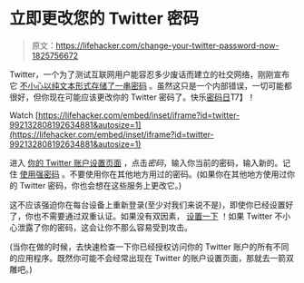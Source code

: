 # 立即更改您的 Twitter 密码

> 原文：<https://lifehacker.com/change-your-twitter-password-now-1825756672>

Twitter，一个为了测试互联网用户能容忍多少废话而建立的社交网络，刚刚宣布它 [不小心以纯文本形式存储了一串密码](https://blog.twitter.com/official/en_us/topics/company/2018/keeping-your-account-secure.html) 。虽然这只是一个内部错误，一切可能都很好，但你现在可能应该更改你的 Twitter 密码了。快乐[密码日](https://www.passwordday.org/)T7】！ 

Watch [https://lifehacker.com/embed/inset/iframe?id=twitter-992132808192634881&autosize=1](https://lifehacker.com/embed/inset/iframe?id=twitter-992132808192634881&autosize=1) 

进入 [你的 Twitter 账户设置页面](https://twitter.com/settings/account) ，点击*密码*，输入你当前的密码，输入新的。记住 [使用强密码](https://lifehacker.com/how-to-create-a-strong-password-1797681069) 。不要使用你在其他地方用过的密码。(如果你在其他地方使用过你的 Twitter 密码，你也会想在这些服务上更改它。)

这不应该强迫你在每台设备上重新登录(至少对我们来说不是)，即使你已经设置好了，你也不需要通过双重认证。如果没有双因素， [设置一下](https://lifehacker.com/set-up-twitters-two-step-authentication-to-work-with-th-1821475351) ！如果 Twitter 不小心泄露了你的密码，这会让你不那么容易受到攻击。

(当你在做的时候，去快速检查一下你已经授权访问你的 Twitter 账户的所有不同的应用程序。既然你可能不会经常出现在 Twitter 的账户设置页面，那就去一箭双雕吧。)